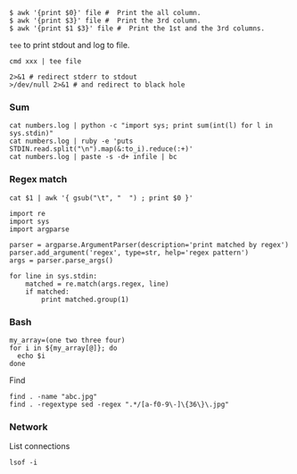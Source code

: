 ```
$ awk '{print $0}' file #  Print the all column.
$ awk '{print $3}' file #  Print the 3rd column.
$ awk '{print $1 $3}' file #  Print the 1st and the 3rd columns.
```

`tee` to print stdout and log to file.
```
cmd xxx | tee file
```

```
2>&1 # redirect stderr to stdout
>/dev/null 2>&1 # and redirect to black hole
```
### Sum
```
cat numbers.log | python -c "import sys; print sum(int(l) for l in sys.stdin)"
cat numbers.log | ruby -e 'puts STDIN.read.split("\n").map(&:to_i).reduce(:+)'
cat numbers.log | paste -s -d+ infile | bc
```
### Regex match
```
cat $1 | awk '{ gsub("\t", "  ") ; print $0 }'
```

```
import re
import sys
import argparse

parser = argparse.ArgumentParser(description='print matched by regex')
parser.add_argument('regex', type=str, help='regex pattern')
args = parser.parse_args()

for line in sys.stdin:
    matched = re.match(args.regex, line)
    if matched:
        print matched.group(1)
```
### Bash
```
my_array=(one two three four)
for i in ${my_array[@]}; do
  echo $i
done
```
Find
```
find . -name "abc.jpg"
find . -regextype sed -regex ".*/[a-f0-9\-]\{36\}\.jpg"
```

### Network

List connections
```
lsof -i
```
